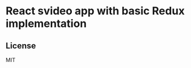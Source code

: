 # React svideo app with basic Redux implementation

## License

MIT

[gh-page]: http://btholt.github.io/complete-intro-to-react/
